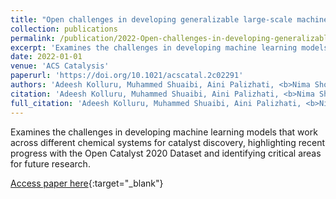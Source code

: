 ```yaml
---
title: "Open challenges in developing generalizable large-scale machine-learning models for catalyst discovery"
collection: publications
permalink: /publication/2022-Open-challenges-in-developing-generalizable-large-scale-machine-learning-models-for-catalyst-discovery
excerpt: 'Examines the challenges in developing machine learning models that work across different chemical systems for catalyst discovery, highlighting recent progress with the Open Catalyst 2020 Dataset and identifying critical areas for future research.'
date: 2022-01-01
venue: 'ACS Catalysis'
paperurl: 'https://doi.org/10.1021/acscatal.2c02291'
authors: 'Adeesh Kolluru, Muhammed Shuaibi, Aini Palizhati, <b>Nima Shoghi</b>, Abhishek Das, Brandon Wood, C Zitnick, John Kitchin, Zachary Ulissi'
citation: 'Adeesh Kolluru, Muhammed Shuaibi, Aini Palizhati, <b>Nima Shoghi</b>, Abhishek Das, Brandon Wood, C Zitnick, John Kitchin, Zachary Ulissi, ACS Catalysis, 2022.'
full_citation: 'Adeesh Kolluru, Muhammed Shuaibi, Aini Palizhati, <b>Nima Shoghi</b>, Abhishek Das, Brandon Wood, C Zitnick, John Kitchin, Zachary Ulissi, &quot;Open challenges in developing generalizable large-scale machine-learning models for catalyst discovery.&quot; ACS Catalysis, 2022.'
---
```

Examines the challenges in developing machine learning models that work across different chemical systems for catalyst discovery, highlighting recent progress with the Open Catalyst 2020 Dataset and identifying critical areas for future research.

[Access paper here](https://doi.org/10.1021/acscatal.2c02291){:target="_blank"}

